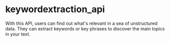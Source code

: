 # keywordextraction_api
With this API, users can find out what's relevant in a sea of unstructured data. They can extract keywords or key phrases to discover the main topics in your text.
